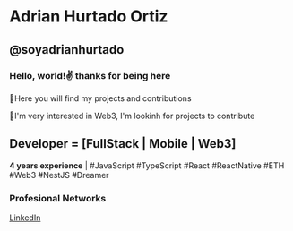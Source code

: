 # Adrian Hurtado Ortiz
## @soyadrianhurtado
### Hello, world!✌ thanks for being here

📍Here you will find my projects and contributions

📍I'm very interested in Web3, I'm lookinh for projects to contribute

## Developer = [**FullStack** | **Mobile** | **Web3**] 
**4 years experience** | #JavaScript #TypeScript #React #ReactNative #ETH #Web3 #NestJS #Dreamer

### Profesional Networks
[LinkedIn](https://www.example.com](https://www.linkedin.com/in/adrian-fernando-hurtado-ortiz-3937b5194/)https://www.linkedin.com/in/adrian-fernando-hurtado-ortiz-3937b5194/)
<!--
**soyadrianhurtado/soyadrianhurtado** is a ✨ _special_ ✨ repository because its `README.md` (this file) appears on your GitHub profile.

Here are some ideas to get you started:

- 🔭 I’m currently working on ...
- 🌱 I’m currently learning ...
- 👯 I’m looking to collaborate on ...
- 🤔 I’m looking for help with ...
- 💬 Ask me about ...
- 📫 How to reach me: ...
- 😄 Pronouns: ...
- ⚡ Fun fact: ...
-->
